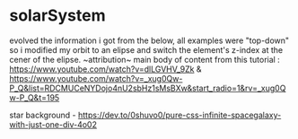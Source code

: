 # solarSystem
evolved the information i got from the below, all examples were "top-down" so i modified my orbit to an elipse and switch the element's z-index at the cener of the elipse. 
~attribution~
main body of content from this tutorial : https://www.youtube.com/watch?v=dlLGVHV_9Zk
&
https://www.youtube.com/watch?v=_xug0Qw-P_Q&list=RDCMUCeNYDojo4nU2sbHz1sMsBXw&start_radio=1&rv=_xug0Qw-P_Q&t=195

star background - https://dev.to/0shuvo0/pure-css-infinite-spacegalaxy-with-just-one-div-4o02
